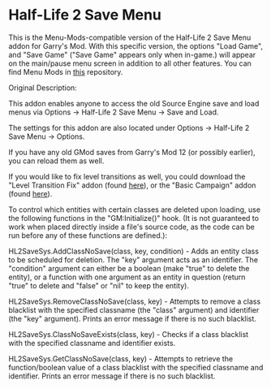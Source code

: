 # Half-Life 2 Save Menu

This is the Menu-Mods-compatible version of the Half-Life 2 Save Menu addon for Garry's Mod. With this specific version, the options "Load Game", and "Save Game" ("Save Game" appears only when in-game.) will appear on the main/pause menu screen in addition to all other features. You can find Menu Mods in [this](https://github.com/GModModGod/Menu-Mods "Menu Mods Repository") repository.



Original Description:



This addon enables anyone to access the old Source Engine save and load menus via Options -> Half-Life 2 Save Menu -> Save and Load.

The settings for this addon are also located under Options -> Half-Life 2 Save Menu -> Options.

If you have any old GMod saves from Garry's Mod 12 (or possibly earlier), you can reload them as well.

If you would like to fix level transitions as well, you could download the "Level Transition Fix" addon (found [here](http://steamcommunity.com/sharedfiles/filedetails/?id=945424916 "\"Level Transition Fix\" Addon")), or the "Basic Campaign" addon (found [here](http://steamcommunity.com/sharedfiles/filedetails/?id=945423705 "\"Basic Campaign\" Addon")).



To control which entities with certain classes are deleted upon loading, use the following functions in the "GM:Initialize()" hook. (It is not guaranteed to work when placed directly inside a file's source code, as the code can be run before any of these functions are defined.):


HL2SaveSys.AddClassNoSave(class, key, condition) - Adds an entity class to be scheduled for deletion. The "key" argument acts as an identifier. The "condition" argument can either be a boolean (make "true" to delete the entity), or a function with one argument as an entity in question (return "true" to delete and "false" or "nil" to keep the entity).

HL2SaveSys.RemoveClassNoSave(class, key) - Attempts to remove a class blacklist with the specified classname (the "class" argument) and identifier (the "key" argument). Prints an error message if there is no such blacklist.

HL2SaveSys.ClassNoSaveExists(class, key) - Checks if a class blacklist with the specified classname and identifier exists.

HL2SaveSys.GetClassNoSave(class, key) - Attempts to retrieve the function/boolean value of a class blacklist with the specified classname and identifier. Prints an error message if there is no such blacklist.

